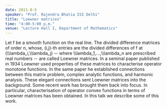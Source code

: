 ```yaml
---
date: 2011-8-5
speaker: "Prof. Rajendra Bhatia ISI Delhi"
title: "Loewner matrices"
time: "4:00-5:00 p.m." 
venue: "Lecture Hall I, Department of Mathematics"
---
```

Let f be a smooth function on the real line. The divided difference matrices of order n, whose, (i,j)-th entries are the divided differences of f at (\\\\lambda_i,\\\\lambda_j) -- where \\\\lambda_1,...,\\\\lambda_n are prescribed real numbers -- are called Loewner matrices. In a seminal paper published in 1934 Loewner used properties of these matrices to characterise operator monotone functions. In the same paper he established connections between this matrix problem, complex analytic functions, and harmonic analysis. These elegant connections sent Loewner matrices into the background. Some recent work has brought them back into focus. In particular, characterisation of operator convex functions in terms of Loewner matrices has been obtained. In this talk we describe some of this work.
